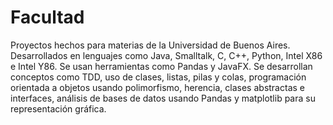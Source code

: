 # Facultad
Proyectos hechos para materias de la Universidad de Buenos Aires. Desarrollados en lenguajes como Java, Smalltalk, C, C++, Python, Intel X86 e Intel Y86. Se usan herramientas como Pandas y JavaFX. Se desarrollan conceptos como TDD, uso de clases, listas, pilas y colas, programación orientada a objetos usando polimorfismo, herencia, clases abstractas e interfaces, análisis de bases de datos usando Pandas y matplotlib para su representación gráfica.
